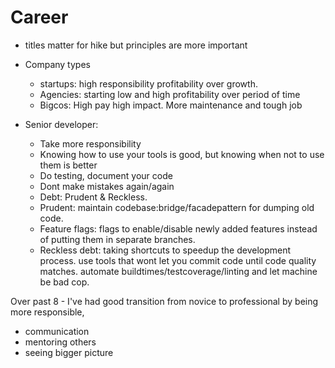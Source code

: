 # Career

- titles matter for hike but principles are more important
- Company types
	- startups: high responsibility profitability over growth.
	- Agencies: starting low and high profitability over period of time
	- Bigcos: High pay high impact. More maintenance and tough job

- Senior developer: 
	- Take more responsibility
	- Knowing how to use your tools is good, but knowing when not to use them is better
	- Do testing, document your code
	- Dont make mistakes again/again
	- Debt: Prudent & Reckless.
	- Prudent: maintain codebase:bridge/facadepattern for dumping old code.
	- Feature flags: flags to enable/disable newly added features instead of putting them in separate branches.
	- Reckless debt: taking shortcuts to speedup the development process. use tools that wont let you commit code until code quality matches. automate buildtimes/testcoverage/linting and let machine be bad cop.


Over past 8 - I've had good transition from novice to professional by being more responsible, 


- communication
- mentoring others
- seeing bigger picture
